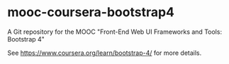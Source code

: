 # mooc-coursera-bootstrap4
A Git repository for the MOOC "Front-End Web UI Frameworks and Tools: Bootstrap 4" 

See https://www.coursera.org/learn/bootstrap-4/ for more details.